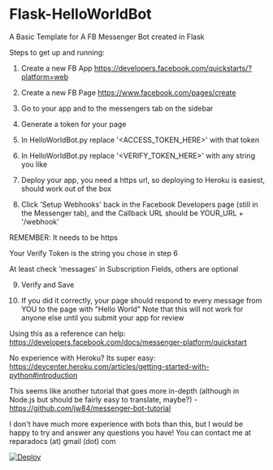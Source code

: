# Flask-HelloWorldBot
A Basic Template for A FB Messenger Bot created in Flask

Steps to get up and running:

1) Create a new FB App https://developers.facebook.com/quickstarts/?platform=web

2) Create a new FB Page https://www.facebook.com/pages/create

3) Go to your app and to the messengers tab on the sidebar

4) Generate a token for your page

5) In HelloWorldBot.py replace '\<ACCESS_TOKEN_HERE>' with that token

6) In HelloWorldBot.py replace '\<VERIFY_TOKEN_HERE>' with any string you like

7) Deploy your app, you need a https url, so deploying to Heroku is easiest, should work out of the box

8) Click 'Setup Webhooks' back in the Facebook Developers page (still in the Messenger tab), and the Callback URL should be YOUR_URL + '/webhook'

REMEMBER: It needs to be https

Your Verify Token is the string you chose in step 6

At least check 'messages' in Subscription Fields, others are optional

9) Verify and Save

10) If you did it correctly, your page should respond to every message from YOU to the page with "Hello World" 
Note that this will not work for anyone else until you submit your app for review

Using this as a reference can help: https://developers.facebook.com/docs/messenger-platform/quickstart

No experience with Heroku? Its super easy: https://devcenter.heroku.com/articles/getting-started-with-python#introduction

This seems like another tutorial that goes more in-depth (although in Node.js but should be fairly easy to translate, maybe?) - https://github.com/jw84/messenger-bot-tutorial

I don't have much more experience with bots than this, but I would be happy to try and answer any questions you have! You can contact me at reparadocs (at) gmail (dot) com

[![Deploy](https://www.herokucdn.com/deploy/button.svg)](https://heroku.com/deploy)
